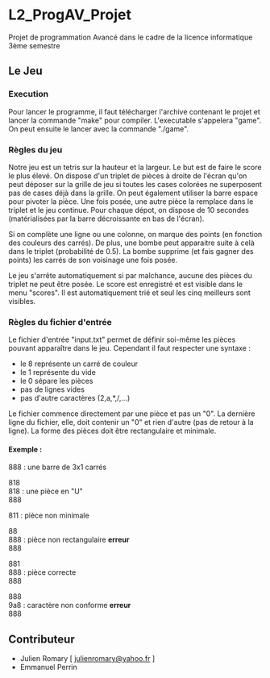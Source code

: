 # L2_ProgAV_Projet
Projet de programmation Avancé dans le cadre de la licence informatique 3ème semestre

## Le Jeu
### Execution
Pour lancer le programme, il faut télécharger l'archive contenant le projet et lancer la commande "make" pour compiler. L'executable s'appelera "game". On peut ensuite le lancer avec la commande "./game".

### Règles du jeu
Notre jeu est un tetris sur la hauteur et la largeur. Le but est de faire le score le plus élevé.
On dispose d'un triplet de pièces à droite de l'écran qu'on peut déposer sur la grille de jeu si toutes les cases colorées ne superposent pas de cases déjà dans la grille. On peut également utiliser la barre espace pour pivoter la pièce. Une fois posée, une autre pièce la remplace dans le triplet et le jeu continue. Pour chaque dépot, on dispose de 10 secondes (matérialisées par la barre décroissante en bas de l'écran).

Si on complète une ligne ou une colonne, on marque des points (en fonction des couleurs des carrés). De plus, une bombe peut apparaitre suite à celà dans le triplet (probabilité de 0.5). La bombe supprime (et fais gagner des points) les carrés de son voisinage une fois posée.

Le jeu s'arrête automatiquement si par malchance, aucune des pièces du triplet ne peut être posée. Le score est enregistré et est visible dans le menu "scores". Il est automatiquement trié et seul les cinq meilleurs sont visibles.

### Règles du fichier d'entrée
Le fichier d'entrée "input.txt" permet de définir soi-même les pièces pouvant apparaître dans le jeu.
Cependant il faut respecter une syntaxe :
- le 8 représente un carré de couleur
- le 1 représente du vide
- le 0 sépare les pièces
- pas de lignes vides
- pas d'autre caractères (2,a,*,/,...)

Le fichier commence directement par une pièce et pas un "0". La dernière ligne du fichier, elle, doit contenir un "0" et rien d'autre (pas de retour à la ligne). La forme des pièces doit être rectangulaire et minimale.

#### Exemple :
888 : une barre de 3x1 carrés

818<br>
818 : une pièce en "U"<br>
888<br>

811 : pièce non minimale <br>

88<br>
888 : pièce non rectangulaire **erreur**<br>
888<br>

881<br>
888 : pièce correcte<br>
888<br>

888<br>
9a8 : caractère non conforme **erreur**<br>
888<br>

## Contributeur
- Julien Romary [ julienromary@yahoo.fr ]
- Emmanuel Perrin 
